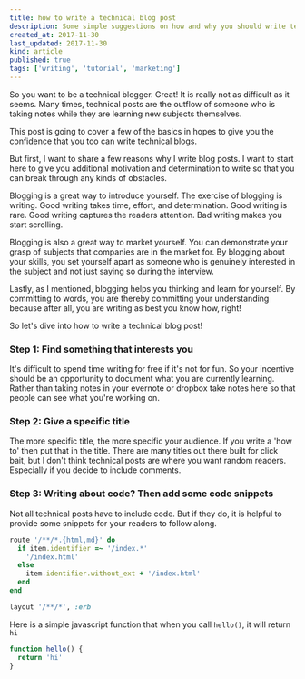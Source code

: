 ```yaml
---
title: how to write a technical blog post
description: Some simple suggestions on how and why you should write technical posts.
created_at: 2017-11-30
last_updated: 2017-11-30
kind: article
published: true
tags: ['writing', 'tutorial', 'marketing']
---
```


So you want to be a technical blogger. Great! It is really not as difficult as it seems. Many times, technical posts are the outflow of someone who is taking notes while they are learning new subjects themselves.

This post is going to cover a few of the basics in hopes to give you the confidence that you too can write technical blogs.

But first, I want to share a few reasons why I write blog posts. I want to start here to give you additional motivation and determination to write so that you can break through any kinds of obstacles.

Blogging is a great way to introduce yourself. The exercise of blogging is writing. Good writing takes time, effort, and determination. Good writing is rare. Good writing captures the readers attention. Bad writing makes you start scrolling.

<!-- more -->

Blogging is also a great way to market yourself. You can demonstrate your grasp of subjects that companies are in the market for. By blogging about your skills, you set yourself apart as someone who is genuinely interested in the subject and not just saying so during the interview.

Lastly, as I mentioned, blogging helps you thinking and learn for yourself. By committing to words, you are thereby committing your understanding because after all, you are writing as best you know how, right!

So let's dive into how to write a technical blog post!

### Step 1: Find something that interests you

It's difficult to spend time writing for free if it's not for fun. So your incentive should be an opportunity to document what you are currently learning. Rather than taking notes in your evernote or dropbox take notes here so that people can see what you're working on.

### Step 2: Give a specific title

The more specific title, the more specific your audience. If you write a 'how to' then put that in the title. There are many titles out there built for click bait, but I don't think technical posts are where you want random readers. Especially if you decide to include comments.

### Step 3: Writing about code? Then add some code snippets

Not all technical posts have to include code. But if they do, it is helpful to provide some snippets for your readers to follow along.

~~~ruby
route '/**/*.{html,md}' do
  if item.identifier =~ '/index.*'
    '/index.html'
  else
    item.identifier.without_ext + '/index.html'
  end
end

layout '/**/*', :erb
~~~

Here is a simple javascript function that when you call `hello()`, it will return `hi`

~~~javascript
function hello() {
  return 'hi'
}
~~~
